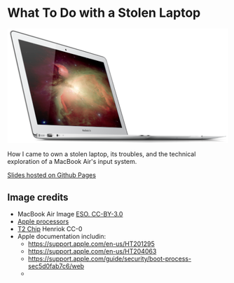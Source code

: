 # What To Do with a Stolen Laptop

<img src="images/MacBook_Air_Mid_2012.png">

How I came to own a stolen laptop,
its troubles, and the technical exploration of a MacBook Air's input system.

[Slides hosted on Github Pages](https://temmeand.github.io/macbook-air-input-fix/)

## Image credits

- MacBook Air Image [ESO. CC-BY-3.0](https://commons.wikimedia.org/wiki/File:MacBook_Air_Mid_2012.png)
- [Apple processors](https://www.howtogeek.com/677270/deja-vu-a-brief-history-of-every-mac-cpu-architecture/)
- [T2 Chip](https://commons.wikimedia.org/wiki/File:Apple_T2_APL1027.jpg) Henriok CC-0
- Apple documentation includin:
  - https://support.apple.com/en-us/HT201295
  - https://support.apple.com/en-us/HT204063
  - https://support.apple.com/guide/security/boot-process-sec5d0fab7c6/web
  - 
